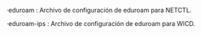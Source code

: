 ·eduroam : Archivo de configuración de eduroam para NETCTL.

·eduroam-ips : Archivo de configuración de eduroam para WICD.
